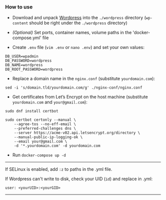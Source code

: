 ### How to use

- Download and unpack [Wordpress](https://wordpress.org/latest.zip)
  into the `./wordpress` directory (`wp-content` should be right under the
  `./wordpress` directory)

- *(Optional)* Set ports, container names, volume paths in the
  'docker-compose.yml' file

- Create `.env` file (`vim .env` or `nano .env`) and set your own values:

```
DB_USER=wpadmin
DB_PASSWORD=wordpress
DB_NAME=wordpress
DB_ROOT_PASSWORD=wordpress
```

- Replace a domain name in the `nginx.conf` (substitute `yourdomain.com`):
  
`sed -i 's/domain.tld/yourdomain.com/g' ./nginx-conf/nginx.conf `

- Get certificates from Let’s Encrypt on the host machine
  (substitute `yourdomain.com` and `your@gmail.com`):
  
`sudo dnf install certbot`

```
sudo certbot certonly --manual \
    --agree-tos --no-eff-email \
    --preferred-challenges dns \
    --server https://acme-v02.api.letsencrypt.org/directory \
    --manual-public-ip-logging-ok \
    --email your@gmail.com \
    -d '*.yourdomain.com' -d yourdomain.com  
```

- Run `docker-compose up -d`

---

If SELinux is enabled, add `:z` to paths in the .yml file.

If Wordpress can't write to disk, check your UID (`id`) and replace in .yml:

`user: <yourUID>:<yourGID>`

---

